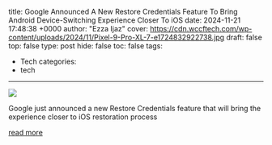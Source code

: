 title: Google Announced A New Restore Credentials Feature To Bring Android Device-Switching Experience Closer To iOS
date: 2024-11-21 17:48:38 +0000
author: "Ezza Ijaz"
cover: https://cdn.wccftech.com/wp-content/uploads/2024/11/Pixel-9-Pro-XL-7-e1724832922738.jpg
draft: false
top: false
type: post
hide: false
toc: false
tags:
  - Tech
categories:
  - tech
---

![](https://cdn.wccftech.com/wp-content/uploads/2024/11/Pixel-9-Pro-XL-7-e1724832922738.jpg)

Google just announced a new Restore Credentials feature that will bring the experience closer to iOS restoration process

[read more](https://wccftech.com/google-announced-a-new-restore-credentials-feature-to-bring-android-device-switching-experience-closer-to-ios/)
